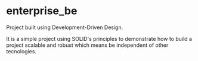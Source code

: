 # enterprise_be

Project built using Development-Driven Design.

It is a simple project using SOLID's principles to demonstrate how to build a project scalable and robust which means be independent of other tecnologies.



